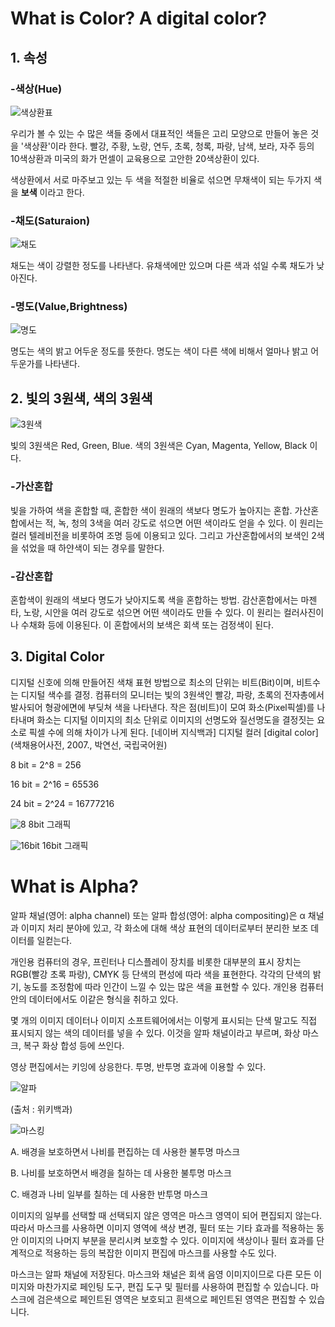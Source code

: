 # What is Color? A digital color?

## 1. 속성
### -색상(Hue)
![색상환표](https://postfiles.pstatic.net/20150427_74/midesse_1430144974938VYAAJ_PNG/%B8%D5%BC%BF.png?type=w2)

우리가 볼 수 있는 수 많은 색들 중에서 대표적인 색들은 고리 모양으로 만들어 놓은 것을 '색상환'이라 한다. 빨강, 주황, 노랑, 연두, 초록, 청록, 파랑, 남색, 보라, 자주 등의 10색상환과 미국의 화가 먼셀이 교육용으로 고안한 20색상환이 있다. 

색상환에서 서로 마주보고 있는 두 색을 적절한 비율로 섞으면 무채색이 되는 두가지 색을 __보색__ 이라고 한다.

### -채도(Saturaion)
![채도](https://search.pstatic.net/common/?src=http%3A%2F%2Fblogfiles.naver.net%2F20110503_194%2Fdifferentn_1304433039304CIdWJ_JPEG%2F%25C3%25A4%25B5%25B5.JPG&type=sc960_832)

채도는 색이 강렬한 정도를 나타낸다. 유채색에만 있으며 다른 색과 섞일 수록 채도가 낮아진다. 

### -명도(Value,Brightness)
![명도](https://i.pinimg.com/564x/ba/ce/06/bace06df34addddc6895edebd22c69bb.jpg)

명도는 색의 밝고 어두운 정도를 뜻한다. 명도는 색이 다른 색에 비해서 얼마나 밝고 어두운가를 나타낸다. 

## 2. 빛의 3원색, 색의 3원색
![3원색](https://search.pstatic.net/common/?src=http%3A%2F%2Fblogfiles.naver.net%2FMjAxNzAxMTZfMjE0%2FMDAxNDg0NTcwMzQ0ODU0.VDlynlQ-Zdt8LeuI8pshxn3AIT-sFyUA-F7GcDj2o1Ig.AZIfyLS2Z8HTDdZ-Uz6zxj0NScHUswwVkAXqYY0vI0wg.JPEG.spp0805%2F%25BA%25FB%25C0%25C73%25BF%25F8%25BB%25F6%25B0%25FA%25BB%25F6%25C0%25C73%25BF%25F8%25BB%25F64.jpg&type=sc960_832)

빛의 3원색은 Red, Green, Blue.
색의 3원색은 Cyan, Magenta, Yellow, Black 이다.
### -가산혼합

빛을 가하여 색을 혼합할 때, 혼합한 색이 원래의 색보다 명도가 높아지는 혼합. 가산혼합에서는 적, 녹, 청의 3색을 여러 강도로 섞으면 어떤 색이라도 얻을 수 있다. 이 원리는 컬러 텔레비전을 비롯하여 조명 등에 이용되고 있다. 그리고 가산혼합에서의 보색인 2색을 섞었을 때 하얀색이 되는 경우를 말한다.

### -감산혼합

혼합색이 원래의 색보다 명도가 낮아지도록 색을 혼합하는 방법. 감산혼합에서는 마젠타, 노랑, 시안을 여러 강도로 섞으면 어떤 색이라도 만들 수 있다. 이 원리는 컬러사진이나 수채화 등에 이용된다. 이 혼합에서의 보색은 회색 또는 검정색이 된다.

## 3. Digital Color
디지털 신호에 의해 만들어진 색채 표현 방법으로 최소의 단위는 비트(Bit)이며, 비트수는 디지털 색수를 결정. 컴퓨터의 모니터는 빛의 3원색인 빨강, 파랑, 초록의 전자총에서 발사되어 형광에면에 부딪쳐 색을 나타낸다. 작은 점(비트)이 모여 화소(Pixel픽셀)를 나타내며 화소는 디지털 이미지의 최소 단위로 이미지의 선명도와 질선명도을 결정짓는 요소로 픽셀 수에 의해 차이가 나게 된다.
[네이버 지식백과] 디지털 컬러 [digital color] (색채용어사전, 2007., 박연선, 국립국어원)

8 bit = 2^8 = 256

16 bit = 2^16 = 65536

24 bit = 2^24 = 16777216

![8](https://i.pinimg.com/originals/2c/9c/7f/2c9c7f9dfde6deebafc444918a01d0f5.gif)
8bit 그래픽

![16bit](https://i.pinimg.com/564x/d4/af/c7/d4afc7210160b8c6d1b88020ff34b49c.jpg)
16bit 그래픽

# What is Alpha?

알파 채널(영어: alpha channel) 또는 알파 합성(영어: alpha compositing)은 α 채널과 이미지 처리 분야에 있고, 각 화소에 대해 색상 표현의 데이터로부터 분리한 보조 데이터를 일컫는다.

개인용 컴퓨터의 경우, 프린터나 디스플레이 장치를 비롯한 대부분의 표시 장치는 RGB(빨강 초록 파랑), CMYK 등 단색의 편성에 따라 색을 표현한다. 각각의 단색의 밝기, 농도를 조정함에 따라 인간이 느낄 수 있는 많은 색을 표현할 수 있다. 개인용 컴퓨터 안의 데이터에서도 이같은 형식을 취하고 있다.

몇 개의 이미지 데이터나 이미지 소프트웨어에서는 이렇게 표시되는 단색 말고도 직접 표시되지 않는 색의 데이터를 넣을 수 있다. 이것을 알파 채널이라고 부르며, 화상 마스크, 복구 화상 합성 등에 쓰인다.

영상 편집에서는 키잉에 상응한다. 투명, 반투명 효과에 이용할 수 있다. 

![알파](https://upload.wikimedia.org/wikipedia/commons/thumb/2/2a/Alpha_compositing.svg/642px-Alpha_compositing.svg.png)

(출처 : 위키백과)

![마스킹](https://helpx.adobe.com/content/dam/help/en/photoshop/using/saving-selections-alpha-channel-masks/_jcr_content/main-pars/image_0/se_13.png)

A. 배경을 보호하면서 나비를 편집하는 데 사용한 불투명 마스크 

B. 나비를 보호하면서 배경을 칠하는 데 사용한 불투명 마스크 

C. 배경과 나비 일부를 칠하는 데 사용한 반투명 마스크

이미지의 일부를 선택할 때 선택되지 않은 영역은 마스크 영역이 되어 편집되지 않는다. 따라서 마스크를 사용하면 이미지 영역에 색상 변경, 필터 또는 기타 효과를 적용하는 동안 이미지의 나머지 부분을 분리시켜 보호할 수 있다. 이미지에 색상이나 필터 효과를 단계적으로 적용하는 등의 복잡한 이미지 편집에 마스크를 사용할 수도 있다.

마스크는 알파 채널에 저장된다. 마스크와 채널은 회색 음영 이미지이므로 다른 모든 이미지와 마찬가지로 페인팅 도구, 편집 도구 및 필터를 사용하여 편집할 수 있습니다. 마스크에 검은색으로 페인트된 영역은 보호되고 흰색으로 페인트된 영역은 편집할 수 있습니다.


